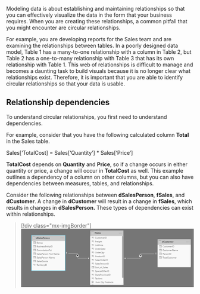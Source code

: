 Modeling data is about establishing and maintaining relationships so that you can effectively visualize the data in the form that your business requires. When you are creating these relationships, a common pitfall that you might encounter are circular relationships.

For example, you are developing reports for the Sales team and are examining the relationships between tables. In a poorly designed data model, Table 1 has a many-to-one relationship with a column in Table 2, but Table 2 has a one-to-many relationship with Table 3 that has its own relationship with Table 1. This web of relationships is difficult to manage and becomes a daunting task to build visuals because it is no longer clear what relationships exist. Therefore, it is important that you are able to identify circular relationships so that your data is usable.

## Relationship dependencies

To understand circular relationships, you first need to understand dependencies.

For example, consider that you have the following calculated column **Total** in the Sales table.

Sales[‘TotalCost] = Sales[‘Quantity’] * Sales[‘Price’]

**TotalCost** depends on **Quantity** and **Price**, so if a change occurs in either quantity or price, a change will occur in **TotalCost** as well. This example outlines a dependency of a column on other columns, but you can also have dependencies between measures, tables, and relationships.

Consider the following relationships between **dSalesPerson**, **fSales**, and **dCustomer**. A change in **dCustomer** will result in a change in **fSales**, which results in changes in **dSalesPerson.** These types of dependencies can exist within relationships.

> [!div class="mx-imgBorder"]
> [![Dependencies in Relationships](../media/07-dependencies-relationships-01-ssm.png)](../media/07-dependencies-relationships-01-ssm.png#lightbox)
